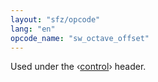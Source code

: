 ```yaml
---
layout: "sfz/opcode"
lang: "en"
opcode_name: "sw_octave_offset"
---
```

Used under the ‹[control](/headers/control)› header.
